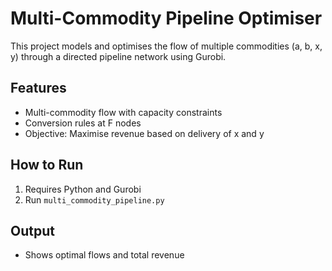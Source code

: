 # Multi-Commodity Pipeline Optimiser

This project models and optimises the flow of multiple commodities (a, b, x, y) through a directed pipeline network using Gurobi.

## Features
- Multi-commodity flow with capacity constraints
- Conversion rules at F nodes
- Objective: Maximise revenue based on delivery of x and y

## How to Run
1. Requires Python and Gurobi
2. Run `multi_commodity_pipeline.py`

## Output
- Shows optimal flows and total revenue
